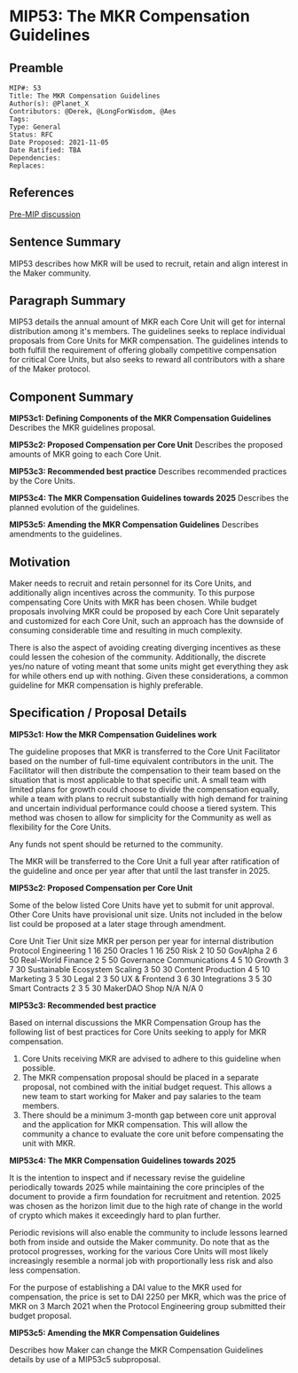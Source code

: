 # MIP53: The MKR Compensation Guidelines

## Preamble

```
MIP#: 53
Title: The MKR Compensation Guidelines
Author(s): @Planet_X
Contributors: @Derek, @LongForWisdom, @Aes
Tags:
Type: General
Status: RFC
Date Proposed: 2021-11-05
Date Ratified: TBA
Dependencies:
Replaces:
```

## References

[Pre-MIP discussion](https://forum.makerdao.com/t/pre-mip-discussion-the-mkr-compensation-guidelines/7960)

## Sentence Summary

MIP53 describes how MKR will be used to recruit, retain and align interest in the Maker community.

## Paragraph Summary

MIP53 details the annual amount of MKR each Core Unit will get for internal distribution among it's members. The guidelines seeks to replace individual proposals from Core Units for MKR compensation. The guidelines intends to both fulfill the requirement of offering globally competitive compensation for critical Core Units, but also seeks to reward all contributors with a share of the Maker protocol. 

## Component Summary

**MIP53c1: Defining Components of the MKR Compensation Guidelines**
Describes the MKR guidelines proposal.

**MIP53c2: Proposed Compensation per Core Unit**
Describes the proposed amounts of MKR going to each Core Unit.

**MIP53c3: Recommended best practice**
Describes recommended practices by the Core Units.

**MIP53c4: The MKR Compensation Guidelines towards 2025**
Describes the planned evolution of the guidelines.

**MIP53c5: Amending the MKR Compensation Guidelines**
Describes amendments to the guidelines.

## Motivation

Maker needs to recruit and retain personnel for its Core Units, and additionally align incentives across the community. To this purpose compensating Core Units with MKR has been chosen. While budget proposals involving MKR could be proposed by each Core Unit separately and customized for each Core Unit, such an approach has the downside of consuming considerable time and resulting in much complexity. 

There is also the aspect of avoiding creating diverging incentives as these could lessen the cohesion of the community. Additionally, the discrete yes/no nature of voting meant that some units might get everything they ask for while others end up with nothing. Given these considerations, a common guideline for MKR compensation is highly preferable.

## Specification / Proposal Details

**MIP53c1: How the MKR Compensation Guidelines work**

The guideline proposes that MKR is transferred to the Core Unit Facilitator based on the number of full-time equivalent contributors in the unit. The Facilitator will then distribute the compensation to their team based on the situation that is most applicable to that specific unit. A small team with limited plans for growth could choose to divide the compensation equally, while a team with plans to recruit substantially with high demand for training and uncertain individual performance could choose a tiered system. This method was chosen to allow for simplicity for the Community as well as flexibility for the Core Units.

Any funds not spent should be returned to the community.

The MKR will be transferred to the Core Unit a full year after ratification of the guideline and once per year after that until the last transfer in 2025.

**MIP53c2: Proposed Compensation per Core Unit**

Some of the below listed Core Units have yet to submit for unit approval. Other Core Units have provisional unit size. Units not included in the below list could be proposed at a later stage through amendment.

Core Unit			Tier	Unit size	MKR per person per year for internal distribution
Protocol Engineering		1	16		250
Oracles				1	16		250
Risk				2	10		50
GovAlpha			2	6		50
Real-World Finance		2	5		50
Governance Communications	4	5		10
Growth				3	7		30
Sustainable Ecosystem Scaling	3	50		30
Content Production		4	5		10
Marketing			3	5		30
Legal				2	3		50
UX & Frontend			3	6		30
Integrations			3	5		30
Smart Contracts 2		3	5		30
MakerDAO Shop			N/A	N/A		0
			
**MIP53c3: Recommended best practice**

Based on internal discussions the MKR Compensation Group has the following list of best practices for Core Units seeking to apply for MKR compensation.

1) Core Units receiving MKR are advised to adhere to this guideline when possible.
2) The MKR compensation proposal should be placed in a separate proposal, not combined with the initial budget request. This allows a new team to start working for Maker and pay salaries to the team members.
3) There should be a minimum 3-month gap between core unit approval and the application for MKR compensation. This will allow the community a chance to evaluate the core unit before compensating the unit with MKR.

**MIP53c4: The MKR Compensation Guidelines towards 2025**

It is the intention to inspect and if necessary revise the guideline periodically towards 2025 while maintaining the core principles of the document to provide a firm foundation for recruitment and retention. 2025 was chosen as the horizon limit due to the high rate of change in the world of crypto which makes it exceedingly hard to plan further.

Periodic revisions will also enable the community to include lessons learned both from inside and outside the Maker community. Do note that as the protocol progresses, working for the various Core Units will most likely increasingly resemble a normal job with proportionally less risk and also less compensation.

For the purpose of establishing a DAI value to the MKR used for compensation, the price is set to DAI 2250 per MKR, which was the price of MKR on 3 March 2021 when the Protocol Engineering group submitted their budget proposal.

**MIP53c5: Amending the MKR Compensation Guidelines**

Describes how Maker can change the MKR Compensation Guidelines details by use of a MIP53c5 subproposal.
